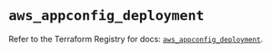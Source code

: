 # `aws_appconfig_deployment`

Refer to the Terraform Registry for docs: [`aws_appconfig_deployment`](https://registry.terraform.io/providers/hashicorp/aws/5.51.1/docs/resources/appconfig_deployment).
